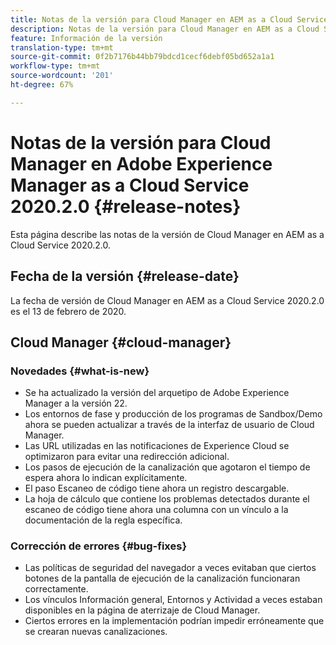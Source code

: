 ```yaml
---
title: Notas de la versión para Cloud Manager en AEM as a Cloud Service Versión 2020.2.0
description: Notas de la versión para Cloud Manager en AEM as a Cloud Service Versión 2020.2.0
feature: Información de la versión
translation-type: tm+mt
source-git-commit: 0f2b7176b44bb79bdcd1cecf6debf05bd652a1a1
workflow-type: tm+mt
source-wordcount: '201'
ht-degree: 67%

---
```



# Notas de la versión para Cloud Manager en Adobe Experience Manager as a Cloud Service 2020.2.0 {#release-notes}

Esta página describe las notas de la versión de Cloud Manager en AEM as a Cloud Service 2020.2.0.

## Fecha de la versión {#release-date}

La fecha de versión de Cloud Manager en AEM as a Cloud Service 2020.2.0 es el 13 de febrero de 2020.

## Cloud Manager {#cloud-manager}

### Novedades {#what-is-new}

* Se ha actualizado la versión del arquetipo de Adobe Experience Manager a la versión 22.
* Los entornos de fase y producción de los programas de Sandbox/Demo ahora se pueden actualizar a través de la interfaz de usuario de Cloud Manager.
* Las URL utilizadas en las notificaciones de Experience Cloud se optimizaron para evitar una redirección adicional.
* Los pasos de ejecución de la canalización que agotaron el tiempo de espera ahora lo indican explícitamente.
* El paso Escaneo de código tiene ahora un registro descargable.
* La hoja de cálculo que contiene los problemas detectados durante el escaneo de código tiene ahora una columna con un vínculo a la documentación de la regla específica.

### Corrección de errores {#bug-fixes}

* Las políticas de seguridad del navegador a veces evitaban que ciertos botones de la pantalla de ejecución de la canalización funcionaran correctamente.
* Los vínculos Información general, Entornos y Actividad a veces estaban disponibles en la página de aterrizaje de Cloud Manager.
* Ciertos errores en la implementación podrían impedir erróneamente que se crearan nuevas canalizaciones.
